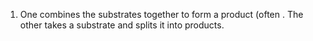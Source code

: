 1. One combines the substrates together to form a product (often . The other takes a substrate and splits it into products.